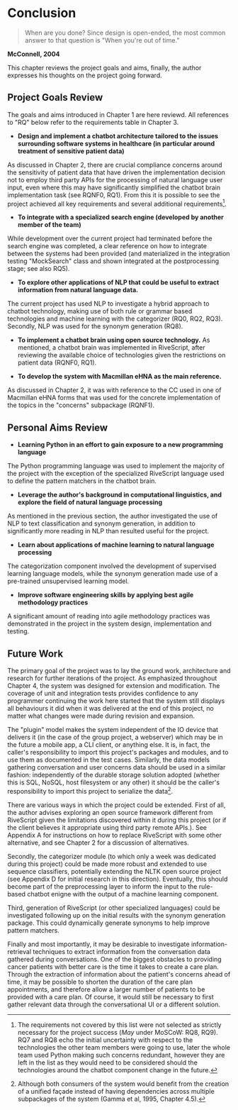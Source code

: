 # Conclusion

> When are you done? Since design is open-ended, the most common answer to that
question is "When you're out of time."

**McConnell, 2004**

This chapter reviews the project goals and aims, finally, the author expresses
his thoughts on the project going forward.

## Project Goals Review

The goals and aims introduced in Chapter 1 are here reviewd.
All references to "RQ" below refer to the requirements
table in Chapter 3.

- **Design and implement a chatbot architecture tailored to the issues surrounding
software systems in healthcare (in particular around treatment of sensitive patient data)**

As discussed in Chapter 2, there are crucial compliance concerns around the sensitivity
of patient data that have driven the implementation decision not to employ third
party APIs for the processing of natural language user input, even where this
may have significantly simplified the chatbot brain implementation task (see RQNF0, RQ1).
From this it is possible to see the project achieved all key requirements and
several additional requirements[^missedreqs].

- **To integrate with a specialized search engine (developed by another member of the team)**

While development over the current project had terminated before the search engine
was completed, a clear reference on how to integrate between the systems had
been provided (and materialized in the integration testing "MockSearch" class
and shown integrated at the postprocessing stage; see also RQ5).

- **To explore other applications of NLP that could be useful to extract information from natural language data.**

The current project has used NLP to investigate a hybrid approach to chatbot
technology, making use of both rule or grammar based technologies and machine
learning with the categorizer (RQ0, RQ2, RQ3). Secondly, NLP was used for the synonym generation (RQ8).

- **To implement a chatbot brain using open source technology.**
As mentioned, a chatbot brain was implemented in RiveScript, after reviewing
the available choice of technologies given the restrictions on patient data (RQNF0, RQ1).

- **To develop the system with Macmillan eHNA as the main reference.**

As discussed in Chapter 2, it was with reference to the CC used in one of Macmillan
eHNA forms that was used for the concrete implementation of the topics in the
"concerns" subpackage (RQNF1).

[^missedreqs]: The requirements not covered by this list were not selected as strictly necessary
for the project success (*May* under MoSCoW: RQ8, RQ9).
RQ7 and RQ8 echo the initial uncertainty with respect to the
technologies the other team members were going to use, later the whole team used
Python making such concerns redundant, however they are left in the list as they
would need to be considered should the technologies around the chatbot component
change in the future.

## Personal Aims Review

- **Learning Python in an effort to gain exposure to a new programming language**

The Python programming language was used to implement the majority of the project
with the exception of the specialized RiveScript language used to define the
pattern matchers in the chatbot brain.

- **Leverage the author's background in computational linguistics, and explore
the field of natural language processing**

As mentioned in the previous section, the author investigated the use of NLP
to text classification and synonym generation, in addition to significantly
more reading in NLP than resulted useful for the project.

- **Learn about applications of machine learning to natural language processing**

The categorization component involved the development of supervised learning
language models, while the synonym generation made use of a pre-trained unsupervised
learning model.

- **Improve software engineering skills by applying best agile methodology practices**

A significant amount of reading into agile methodology practices was demonstrated in the
project in the system design, implementation and testing.

## Future Work

The primary goal of the project was to lay the ground work, architecture and
research for further iterations of the project. As emphasized throughout Chapter 4,
the system was designed for extension and modification. The coverage of unit and
integration tests provides confidence to any programmer continuing the work here
started that the system still displays all behaviours it did when it was delivered
at the end of this project, no matter what changes were made during revision and
expansion.

The "plugin" model makes the system independent of the IO device that delivers it
(in the case of the group project, a webserver) which may be in the future a mobile app,
a CLI client, or anything else. It is, in fact, the caller's
responsibility to import this project's packages and modules, and to use them
as documented in the test cases. Similarly, the data models gathering conversation and
user concerns data should be used in a similar fashion: independently of the
durable storage solution adopted (whether this is SQL, NoSQL, host filesystem
or any other) it should be the caller's responsibility to import this project
to serialize the data[^facade].

[^facade]:  Although both consumers of the
system would benefit from the creation of a unified façade instead of having dependencies
across multiple subpackages of the system (Gamma et al, 1995, Chapter 4.5).  

There are various ways in which the project could be extended. First of all,
the author advises exploring an open source framework different from RiveScript
given the limitations discovered within it during this project (or if the client believes
it appropriate using third party remote APIs.). See Appendix A
for instructions on how to replace RiveScript with some other alternative, and
see Chapter 2 for a discussion of alternatives.

Secondly, the categorizer module (to which only a week was dedicated during this
project) could be made more robust and extended to use sequence classifiers, potentially
extending the NLTK open source project (see Appendix D for
initial research in this direction). Eventually, this should become part of the
preprocessing layer to inform the input to the rule-based chatbot enigne with the
output of a machine learning component.

Third, generation of RiveScript (or other specialized languages) could be investigated
following up on the initial results with the synonym generation package. This could
dynamically generate synonyms to help improve pattern matchers.

Finally and most importantly, it may be desirable to investigate information-retrieval techniques to
extract information from the conversation data gathered during conversations.
One of the biggest obstacles to providing cancer patients with better care is the
time it takes to create a care plan. Through the extraction
of information about the patient's concerns ahead of time, it may be possible
to shorten the duration of the care plan appointments, and therefore allow
a larger number of patients to be provided with a care plan. Of course, it would
still be necessary to first gather relevant data through the conversational UI
or a different solution.
